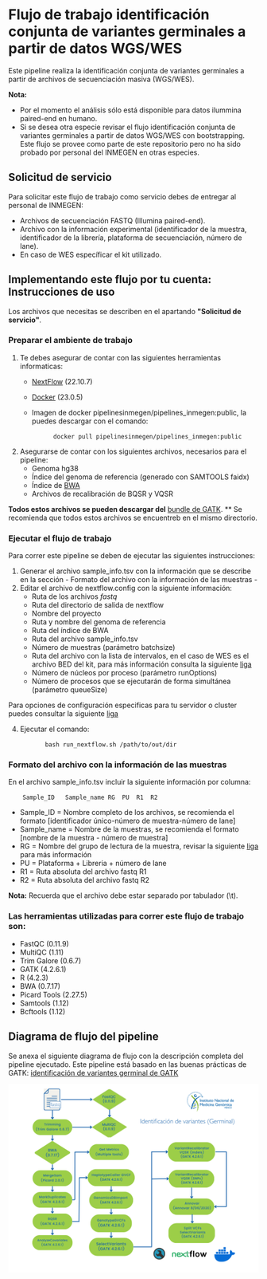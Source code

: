 # Flujo de trabajo identificación conjunta de variantes germinales a partir de datos WGS/WES 

Este pipeline realiza la identificación conjunta de variantes germinales a partir de archivos de secuenciación masiva (WGS/WES).

**Nota:** 
 - Por el momento el análisis sólo está disponible para datos ilummina paired-end en humano.  
 - Si se desea otra especie revisar el flujo identificación conjunta de variantes germinales a partir de datos WGS/WES con bootstrapping. Este flujo se provee como parte de este repositorio pero no ha sido probado por personal del INMEGEN en otras especies.


## Solicitud de servicio

Para solicitar este flujo de trabajo como servicio debes de entregar al personal de INMEGEN: 

- Archivos de secuenciación FASTQ (Illumina paired-end).
- Archivo con la información experimental (identificador de la muestra, identificador de la librería, plataforma de secuenciación,  número de lane).
- En caso de WES específicar el kit utilizado.


## Implementando este flujo por tu cuenta: Instrucciones de uso 

Los archivos que necesitas se describen en el apartando **"Solicitud de servicio"**.

### Preparar el ambiente de trabajo

1. Te debes asegurar de contar con las siguientes herramientas informaticas:
	- [NextFlow](https://www.nextflow.io/docs/latest/index.html) (22.10.7)
	- [Docker](https://docs.docker.com/) (23.0.5)
	- Imagen de docker pipelinesinmegen/pipelines_inmegen:public, la puedes descargar con el comando: 

                docker pull pipelinesinmegen/pipelines_inmegen:public

 
2. Asegurarse de contar con los siguientes archivos, necesarios para el pipeline:
	- Genoma hg38
	- Índice del genoma de referencia (generado con SAMTOOLS faidx)
	- Índice de [BWA](https://bio-bwa.sourceforge.net/bwa.shtml)
	- Archivos de recalibración de BQSR y VQSR

**Todos estos archivos se pueden descargar del** [bundle de GATK](https://console.cloud.google.com/storage/browser/genomics-public-data/resources/broad/hg38/v0;tab=objects?prefix=&forceOnObjectsSortingFiltering=false).
** Se recomienda que todos estos archivos se encuentreb en el mismo directorio.

### Ejecutar el flujo de trabajo

Para correr este pipeline se deben de ejecutar las siguientes instrucciones:

 1. Generar el archivo sample_info.tsv con la información que se describe en la sección - Formato del archivo con la información de las muestras -
 2. Editar el archivo de nextflow.config con la siguiente información:
	- Ruta de los archivos *fastq*
	- Ruta del directorio de salida de nextflow
	- Nombre del proyecto 
	- Ruta y nombre del genoma de referencia
	- Ruta del índice de BWA
	- Ruta del archivo sample_info.tsv
	- Número de muestras (parámetro batchsize)
	- Ruta del archivo con la lista de intervalos, en el caso de WES es el archivo BED del kit, para más información consulta la siguiente [liga](https://gatk.broadinstitute.org/hc/en-us/articles/360035531852-Intervals-and-interval-lists)
	- Número de núcleos por proceso (parámetro runOptions) 
	- Número de procesos que se ejecutarán de forma simultánea (parámetro queueSize)

Para opciones de configuración especificas para tu servidor o cluster puedes consultar la siguiente [liga](https://www.nextflow.io/docs/latest/config.html) 

  4. Ejecutar el comando: 

                bash run_nextflow.sh /path/to/out/dir

### Formato del archivo con la información de las muestras

En el archivo sample_info.tsv incluir la siguiente información por columna:
 
		Sample_ID	Sample_name	RG	PU	R1	R2

 - Sample_ID   = Nombre completo de los archivos, se recomienda el formato [identificador único-número de muestra-número de lane]
 - Sample_name = Nombre de la muestras, se recomienda el formato [nombre de la muestra - número de muestra]
 - RG          = Nombre del grupo de lectura de la muestra, revisar la siguiente [liga](https://gatk.broadinstitute.org/hc/en-us/articles/360035890671-Read-groups) para más información 
 - PU          = Plataforma + Libreria + número de lane
 - R1          = Ruta absoluta del archivo fastq R1
 - R2          = Ruta absoluta del archivo fastq R2

**Nota:** Recuerda que el archivo debe estar separado por tabulador (\t).

### Las herramientas utilizadas para correr este flujo de trabajo son:

 - FastQC (0.11.9)
 - MultiQC (1.11)
 - Trim Galore (0.6.7)
 - GATK (4.2.6.1)
 - R (4.2.3)
 - BWA (0.7.17)
 - Picard Tools (2.27.5)
 - Samtools (1.12)
 - Bcftools (1.12)

## Diagrama de flujo del pipeline 

 Se anexa el siguiente diagrama de flujo con la descripción completa del pipeline ejecutado. Este pipeline está basado en las buenas prácticas de GATK: [identificación de variantes germinal de GATK](https://gatk.broadinstitute.org/hc/en-us/articles/360035535932-Germline-short-variant-discovery-SNPs-Indels-)

![Flujo identificación de variantes germinal](../flowcharts/flujo_VCG.PNG)
